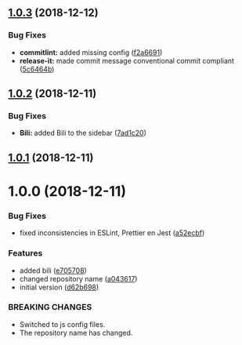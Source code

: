## [1.0.3](https://github.com/nidkil/setup-os-repo/compare/v1.0.2...v1.0.3) (2018-12-12)


### Bug Fixes

* **commitlint:** added missing config ([f2a6691](https://github.com/nidkil/setup-os-repo/commit/f2a6691))
* **release-it:** made commit message conventional commit compliant ([5c6464b](https://github.com/nidkil/setup-os-repo/commit/5c6464b))



## [1.0.2](https://github.com/nidkil/setup-os-repo/compare/v1.0.1...v1.0.2) (2018-12-11)


### Bug Fixes

* **Bili:** added Bili to the sidebar ([7ad1c20](https://github.com/nidkil/setup-os-repo/commit/7ad1c20))



## [1.0.1](https://github.com/nidkil/setup-os-repo/compare/v1.0.0...v1.0.1) (2018-12-11)



# 1.0.0 (2018-12-11)


### Bug Fixes

* fixed inconsistencies in ESLint, Prettier en Jest ([a52ecbf](https://github.com/nidkil/setup-os-repo/commit/a52ecbf))


### Features

* added bili ([e705708](https://github.com/nidkil/setup-os-repo/commit/e705708))
* changed repository name ([a043617](https://github.com/nidkil/setup-os-repo/commit/a043617))
* initial version ([d62b698](https://github.com/nidkil/setup-os-repo/commit/d62b698))


### BREAKING CHANGES

* Switched to js config files.
* The repository name has changed.



